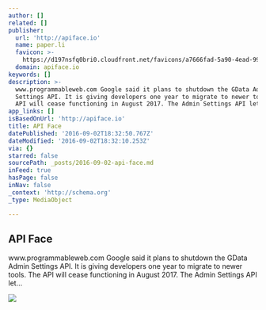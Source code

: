 ```yaml
---
author: []
related: []
publisher:
  url: 'http://apiface.io'
  name: paper.li
  favicon: >-
    https://d197nsfq0bri0.cloudfront.net/favicons/a7666fad-5a90-4ead-99ff-69e01c27fe63/xtabq65ypteok8c7s3z7/learnmore-api.png
  domain: apiface.io
keywords: []
description: >-
  www.programmableweb.com Google said it plans to shutdown the GData Admin
  Settings API. It is giving developers one year to migrate to newer tools. The
  API will cease functioning in August 2017. The Admin Settings API let...
app_links: []
isBasedOnUrl: 'http://apiface.io'
title: API Face
datePublished: '2016-09-02T18:32:50.767Z'
dateModified: '2016-09-02T18:32:10.253Z'
via: {}
starred: false
sourcePath: _posts/2016-09-02-api-face.md
inFeed: true
hasPage: false
inNav: false
_context: 'http://schema.org'
_type: MediaObject

---
```

<article style=""><h1>API Face</h1><p>www.programmableweb.com Google said it plans to shutdown the GData Admin Settings API. It is giving developers one year to migrate to newer tools. The API will cease functioning in August 2017. The Admin Settings API let...</p><img src="https://d197nsfq0bri0.cloudfront.net/paper_avatars/a7666fad-5a90-4ead-99ff-69e01c27fe63/flqvn3exy9q4si8zwrk3/learnmore-api.png" /></article>
